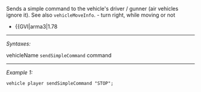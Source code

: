 Sends a simple command to the vehicle's driver / gunner (air vehicles ignore it). See also `vehicleMoveInfo`. - turn right, while moving or not
* {{GVI|arma3|1.78


---
*Syntaxes:*

vehicleName `sendSimpleCommand` command

---
*Example 1:*

```sqf
vehicle player sendSimpleCommand "STOP";
```